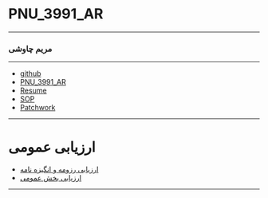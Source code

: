 # PNU_3991_AR
-------------------
### مریم چاوشی
-------------------
- [github](https://github.com/maryamchavoshy)
- [PNU_3991_AR](https://github.com/maryamchavoshy/PNU_3991_AR)
- [Resume](https://github.com/maryamchavoshy/PNU_3991_AR/blob/main/rezomeh.pdf)
- [SOP](https://github.com/maryamchavoshy/PNU_3991_AR/blob/main/%D8%A7%D9%86%DA%AF%DB%8C%D8%B2%D9%87%20%D9%86%D8%A7%D9%85%D9%87%20%DB%8C%20%D9%85%D9%86.pdf)
- [Patchwork](https://github.com/maryamchavoshy/PNU_3991_AR/blob/main/chavoshi.png)
--------------------
# ارزیابی عمومی
- [ارزیابی رزومه و انگیزه نامه]()
- [ارزیابی بخش عمومی]()
---------------------

